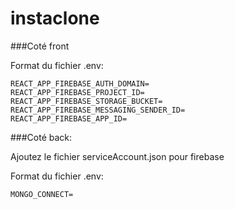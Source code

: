 # instaclone

###Coté front

Format du fichier .env:

```REACT_APP_FIREBASE_API_KEY=
REACT_APP_FIREBASE_AUTH_DOMAIN=
REACT_APP_FIREBASE_PROJECT_ID=
REACT_APP_FIREBASE_STORAGE_BUCKET=
REACT_APP_FIREBASE_MESSAGING_SENDER_ID=
REACT_APP_FIREBASE_APP_ID=
```

###Coté back:

Ajoutez le fichier serviceAccount.json pour firebase

Format du fichier .env:

```
MONGO_CONNECT=
```
